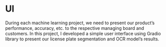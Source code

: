 # UI
During each machine learning project, we need to present our product’s performance, accuracy, etc. to the respective managing board and customers. In this project, I developed a simple user interface using Gradio library to present our license plate segmentation and OCR model’s results.
